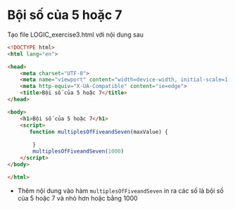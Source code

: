 # Bội số của 5 hoặc 7
Tạo file LOGIC_exercise3.html với nội dung sau
```html
<!DOCTYPE html>
<html lang="en">

<head>
    <meta charset="UTF-8">
    <meta name="viewport" content="width=device-width, initial-scale=1.0">
    <meta http-equiv="X-UA-Compatible" content="ie=edge">
    <title>Bội số của 5 hoặc 7</title>
</head>

<body>
    <h1>Bội số của 5 hoặc 7</h1>
    <script>
       function multiplesOfFiveandSeven(maxValue) {
           
        }
        multiplesOfFiveandSeven(1000)
    </script>
</body>

</html>
```
- Thêm nội dung vào hàm ```multiplesOfFiveandSeven``` in ra các số là bội số của 5 hoặc 7 và nhỏ hơn hoặc bằng 1000
